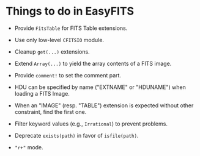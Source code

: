 # Things to do in EasyFITS

* Provide `FitsTable` for FITS Table extensions.

* Use only low-level `CFITSIO` module.
* Cleanup `get(...)` extensions.
* Extend `Array(...)` to yield the array contents of a FITS image.
* Provide `comment!` to set the comment part.
* HDU can be specified by name ("EXTNAME" or "HDUNAME") when loading a FITS
  Image.
* When an "IMAGE" (resp. "TABLE") extension is expected without other
  constraint, find the first one.
* Filter keyword values (e.g., `Irrational`) to prevent problems.
* Deprecate `exists(path)` in favor of `isfile(path)`.
* `"r+"` mode.
